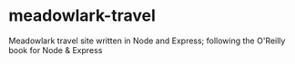 # meadowlark-travel
Meadowlark travel site written in Node and Express; following the O'Reilly book for Node &amp; Express
